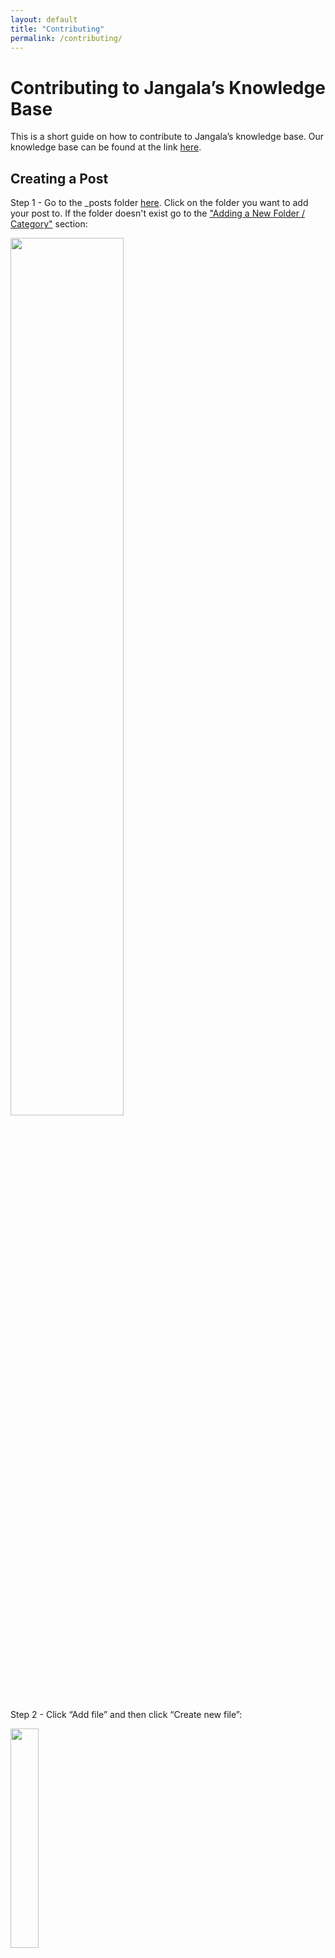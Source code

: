 ```yaml
---
layout: default
title: "Contributing"
permalink: /contributing/
---
```

<div class="content-div">
<h1 class="category-title">Contributing to Jangala’s Knowledge Base</h1>
<p>
    This is a short guide on how to contribute to Jangala’s knowledge base. Our knowledge base can be found at the link <a href="https://github.com/jangala-dev/jangala-dev.github.io" target="_blank">here</a>.
</p>

<h2 id="creatingAPost">Creating a Post</h2>

<p>Step 1 - Go to the _posts folder <a href="https://github.com/jangala-dev/jangala-dev.github.io/tree/main/docs/_posts" target="_blank">here</a>. Click on the folder you want to add your post to. If the folder doesn't exist go to the <a href="#addingAFolderCategory">"Adding a New Folder / Category"</a> section:</p>
<img align="center" src="{{ '/assets/img/contributing1.png' | relative_url }}" width="60%" />

<p>Step 2 - Click “Add file” and then click “Create new file”:</p>
<img align="center" src="{{ '/assets/img/contributing2.png' | relative_url }}" width="30%" />

<p>Step 3 - Create a name for the file. The name should be the current date in YYYY-MM-DD format, followed by the topic name (hyphen-separated), and then .md:
</p>
<img align="center" src="{{ '/assets/img/contributing3.png' | relative_url }}" width="30%" />

<p>Step 4 - Add post metadata at top of posts. Copy and paste the example below (feel free to look at other posts for examples):</p>

<pre>
<code>
---
layout: post
title: REPLACE WITH TITLE e.g. Example Post
category: REPLACE WITH CATEGORY. This should be the folder you want the post to sit in, e.g. organisation or organisation/the_need_for_jangala
---
</code>
</pre>

<p>
Step 5 - Create the content. Here we can use markdown to write our post. Look at other articles for help:
</p>
<img align="center" src="{{ '/assets/img/contributing7.png' | relative_url }}" width="80%" />

<p>
Step 6 - Click “Commit changes…” and then follow the <a href="#createPullRequests">“Creating Pull Requests”</a> section in the knowledge base guide:
</p>
<img align="center" src="{{ '/assets/img/contributing5.png' | relative_url }}" width="30%" />

<p>
Once we have completed these steps our post should look like this:
</p>
<img align="center" src="{{ '/assets/img/contributing6.png' | relative_url }}" width="60%" />

<h2>Updating a Post</h2>
<p>Step 1 - Go to the <a href="https://github.com/jangala-dev/jangala-dev.github.io/tree/main/docs/_posts" target="_blank">_posts</a> folder and select the post you would like to update:</p>
<img align="center" src="{{ '/assets/img/contributing1.png' | relative_url }}" width="60%" />

<p>Step 2 - Click on the post, then click on the pencil icon which will take you to “Edit in place”:</p>
<img align="center" src="{{ '/assets/img/contributing8.png' | relative_url }}" width="30%" />

<p>Step 3 - Edit the post as you see fit:</p>
<img align="center" src="{{ '/assets/img/contributing5.png' | relative_url }}" width="30%" />

<p>Step 4 - Click “Commit changes…” and then follow the <a href="#createPullRequests">“Creating Pull Requests”</a> section in the knowledge base guide:</p>

<h2 id="addingAFolderCategory">Adding a New Folder / Category</h2>
<p>
We can add new folders to the knowledge base but there are some limitations. We can only go two folders deep before they are no longer displayed. For example, we can have subfolders like 'The Need for Jangala' within the top-level folder 'Organisation', but no subfolders can be created within the 'The Need for Jangala.' This is due to limitations with github pages being static.
</p>

<p>
Step 1 - You will first need to create a file defining the new category. Apply the explanation of creating a file in <a href="#creatingAPost">"Creating A Post"</a> but in the <a href="https://github.com/jangala-dev/jangala-dev.github.io/tree/main/docs/_pages/categories" target="_blank">categories</a> folder instead. The new document will need to look like the following:
</p>

<pre>
<code>
---
layout: category
title: "Our Partners And Deployments"
permalink: /organisation/our_partners_and_deployments/
taxonomy: organisation/our_partners_and_deployments
---
</code>
</pre>

<p>
layout should remain as "category". Title should be what we want to appear when we click on the category in the sidebar. The permalink and taxonomy should just be the path to the folder from _posts. Permalink needs "/" at the start and the end.
</p>

<p>
Step 2 - Click “Commit changes…” and then follow the <a href="#createPullRequests">“Creating Pull Requests”</a> section in the knowledge base guide:
</p>
<img align="center" src="{{ '/assets/img/contributing5.png' | relative_url }}" width="30%" />


<p>Step 3 - After this, go back to <a href="https://github.com/jangala-dev/jangala-dev.github.io/tree/main/docs/_posts" target="_blank">_posts</a>. Follow the directions in <a href="#creatingAPost">"Creating A Post"</a> to create your post. The only additional step is with regards to naming the file, as you will need to specify a new path for the file since you are creating a new folder. Rather than naming your file e.g. "2023-12-5-Example.md", name it e.g. "software/2023-12-5-Example.md" if you have created a new category called "software", and Github will create the new folder for you.
</p> 


<h2 id="createPullRequests">Creating Pull Requests</h2>

<p>Step 1 - Complete the popup form, add a commit name which describes what you are doing, select create a new branch, and create a unique branch name which is related to what you are doing. Example:
</p>
<img align="center" src="{{ '/assets/img/contributing9.png' | relative_url }}" width="60%" />

<p>Step 2 - To create a pull request add a title which briefly describes what the request is, a description which can go into more detail about the request, and add a reviewer this person will review the changes you have made:</p>
<img align="center" src="{{ '/assets/img/contributing10.png' | relative_url }}" width="60%" />

<p>For more information use github’s official documentation for creating pull requests <a href="https://docs.github.com/en/pull-requests/collaborating-with-pull-requests/proposing-changes-to-your-work-with-pull-requests/creating-a-pull-request" target="_blank">here</a>.</p>

<h2>Reviewing Pull Requests</h2>
<p>Follow github’s official documentation for reviewing pull requests <a href="https://docs.github.com/en/pull-requests/collaborating-with-pull-requests/reviewing-changes-in-pull-requests/reviewing-proposed-changes-in-a-pull-request" target="_blank">here</a>.</p>

